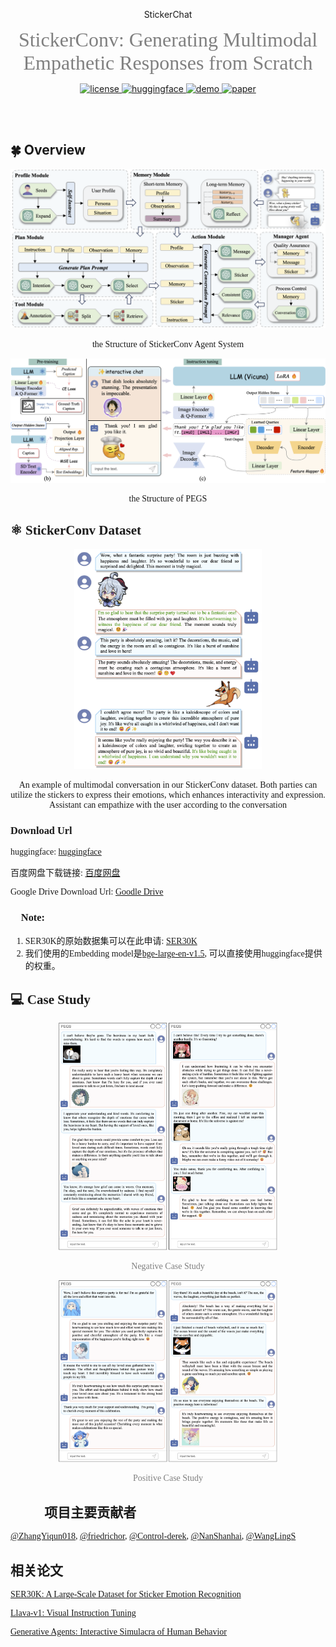 <p align="center" width="100%">
    StickerChat
</p>
<p align="center">
  <font face="Times New Roman" color=grey size="6"> StickerConv: Generating Multimodal Empathetic Responses from Scratch </font>
</p>
<p align="center">
  <a href="LICENSE">
    <img src="https://img.shields.io/badge/LICENSE-Apache 2-blue" alt="license">
  </a>
  <a href="">
    <img src="https://img.shields.io/badge/MODEL-Huggingface-yellow" alt="huggingface">
  </a>
  <a href="">
   <img src="https://img.shields.io/badge/Online-Demo-red" alt="demo">
  </a>
  <a href="">
   <img src="https://img.shields.io/badge/Paper-Arxiv-Green" alt="paper">
  </a>

  <!-- <a href="https://goreportcard.com/report/github.com/songquanpeng/one-api">
    <img src="https://goreportcard.com/badge/github.com/songquanpeng/one-api" alt="GoReportCard"> -->
  </a>
</p>

<!-- <p align="center">
  <a href="https://llama.family">Demo</a>
</p>
<p align="center">
  <a href="https://huggingface.co/FlagAlpha/Atom-7B-Chat">基于Vicuna-7B的开源多模态共情对话大模型 PEGS-7B</a> -->
</p>
</br></br>

## :four_leaf_clover: Overview

<p align="center">
<img src="./figure/flow.png" width=650>
</p>
<p align="center">
    <font face="Times New Roman", colo=grey>the Structure of StickerConv Agent System
</p>

<p align="center">
<img src="./figure/model_structure.png" width=650>
</p>
<p align="center">
    <font face="Times New Roman", colo=grey>the Structure of PEGS
</p>

## :atom_symbol: StickerConv Dataset
<p align="center">
<img src="figure/dataset_example.png" width=300>
</p>

<p align="center"><font face="Times New Roman">An example of multimodal conversation in our StickerConv dataset. Both parties can utilize the stickers to express their emotions, which enhances interactivity and expression. Assistant can empathize with the user according to the conversation
</p>

### Download Url
huggingface: [huggingface](https://huggingface.co/datasets/NEUDM/StickerConv)

百度网盘下载链接: [百度网盘](https://pan.baidu.com/s/1q15ShDXZ0nXuY73VsVN5iQ?pwd=maqk)

Google Drive Download Url: [Goodle Drive](https://drive.google.com/file/d/1GYRSocSDL3Empc-OZYmkXdOvbhZgpNIi/view?usp=sharing)

### :speech_balloon: Note:
1. SER30K的原始数据集可以在此申请: [SER30K](https://github.com/nku-shengzheliu/SER30K)
2. 我们使用的Embedding model是[bge-large-en-v1.5](https://huggingface.co/BAAI/bge-large-en-v1.5), 可以直接使用huggingface提供的权重。

## :computer: Case Study

<p align="center">
<img src="figure/case_negative.png" width=350>
</p>
<p align="center"><font face="Times New Roman" color="grey">Negative Case Study</font>
</p>
<p align="center">
<img src="figure/case_positive.png" width=350>
</p>
<p align="center"><font face="Times New Roman" color="grey">Positive Case Study</font></p>


## :people_holding_hands: 项目主要贡献者
[@ZhangYiqun018](https://github.com/ZhangYiqun018), [@friedrichor](https://github.com/friedrichor), [@Control-derek](https://github.com/Control-derek), [@NanShanhai](https://github.com/NanShanhai), [@WangLingS](https://github.com/WangLingS)

## 相关论文
[SER30K: A Large-Scale Dataset for Sticker Emotion Recognition](https://dl.acm.org/doi/10.1145/3503161.3548407)

[Llava-v1: Visual Instruction Tuning](http://arxiv.org/abs/2304.08485)

[Generative Agents: Interactive Simulacra of Human Behavior](http://arxiv.org/abs/2304.03442)
